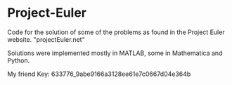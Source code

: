 # Project-Euler
Code for the solution of some of the problems as found in the Project Euler website.
"projectEuler.net"

Solutions were implemented mostly in MATLAB, some in Mathematica and Python. 

My friend Key: 633776_9abe9166a3128ee61e7c0667d04e364b
